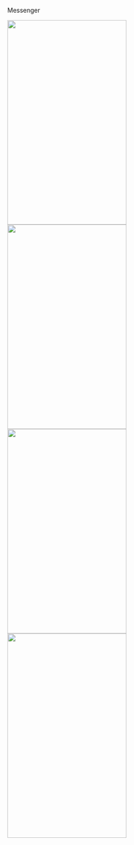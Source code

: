 Messenger

<img src="/ScreenShots/Screen_1.jpg" width="270" height="461"> <img src="/ScreenShots/Screen_2.jpg" width="270" height="461"> <img src="/ScreenShots/Screen_3.jpg" width="270" height="461"> <img src="/ScreenShots/Screen_4.jpg" width="270" height="461">
